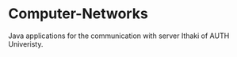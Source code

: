 # Computer-Networks
Java applications for the communication with server Ithaki of AUTH Univeristy. 
